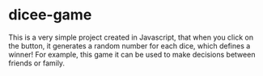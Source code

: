 # dicee-game
This is a very simple project created in Javascript, that when you click on the button, it generates a random number for each dice, which defines a winner! For example, this game it can be used to make decisions between friends or family. 
